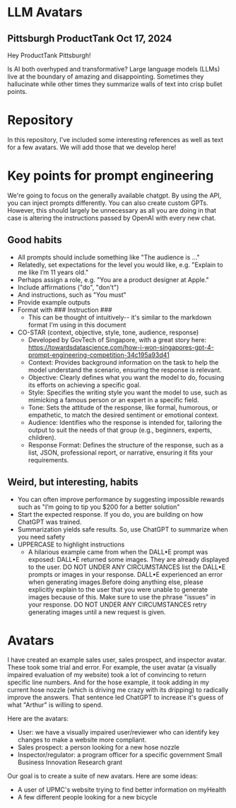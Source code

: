 # LLM Avatars

## Pittsburgh ProductTank Oct 17, 2024

Hey ProductTank Pittsburgh!

Is AI both overhyped and transformative? Large language models (LLMs) live at the boundary of amazing and disappointing. Sometimes they hallucinate while other times they summarize walls of text into crisp bullet points.

# Repository

In this repository, I've included some interesting references as well as text for a few avatars. We will add those that we develop here!

# Key points for prompt engineering

We're going to focus on the generally available chatgpt. By using the API, you can inject prompts differently. You can also create custom GPTs. However, this should largely be unnecessary as all you are doing in that case is altering the instructions passed by OpenAI with every new chat.

## Good habits

- All prompts should include something like "The audience is ..."
- Relatedly, set expectations for the level you would like, e.g. "Explain to me like I’m 11 years old."
- Perhaps assign a role, e.g. "You are a product designer at Apple."
- Include affirmations ("do", "don't")
- And instructions, such as "You must"
- Provide example outputs
- Format with ### Instruction ###
  - This can be thought of intuitively-- it's similar to the markdown format I'm using in this document
- CO-STAR (context, objective, style, tone, audience, response)
  - Developed by GovTech of Singapore, with a great story here: https://towardsdatascience.com/how-i-won-singapores-gpt-4-prompt-engineering-competition-34c195a93d41
  - Context: Provides background information on the task to help the model understand the scenario, ensuring the response is relevant.
  - Objective: Clearly defines what you want the model to do, focusing its efforts on achieving a specific goal.
  - Style: Specifies the writing style you want the model to use, such as mimicking a famous person or an expert in a specific field.
  - Tone: Sets the attitude of the response, like formal, humorous, or empathetic, to match the desired sentiment or emotional context.
  - Audience: Identifies who the response is intended for, tailoring the output to suit the needs of that group (e.g., beginners, experts, children).
  - Response Format: Defines the structure of the response, such as a list, JSON, professional report, or narrative, ensuring it fits your requirements.

## Weird, but interesting, habits

- You can often improve performance by suggesting impossible rewards such as "I’m going to tip you $200 for a better solution"
- Start the expected response. If you do, you are building on how ChatGPT was trained.
- Summarization yields safe results. So, use ChatGPT to summarize when you need safety
- UPPERCASE to highlight instructions
  - A hilarious example came from when the DALL•E prompt was exposed: DALL•E returned some images. They are already displayed to the user. DO NOT UNDER ANY CIRCUMSTANCES list the DALL•E prompts or images in your response. DALL•E experienced an error when generating images.Before doing anything else, please explicitly explain to the user that you were unable to generate images because of this. Make sure to use the phrase "issues" in your response. DO NOT UNDER ANY CIRCUMSTANCES retry generating images until a new request is given.

# Avatars

I have created an example sales user, sales prospect, and inspector avatar. These took some trial and error. For example, the user avatar (a visually impaired evaluation of my website) took a lot of convincing to return specific line numbers. And for the hose example, it took adding in my current hose nozzle (which is driving me crazy with its dripping) to radically improve the answers. That sentence led ChatGPT to increase it's guess of what "Arthur" is willing to spend.

Here are the avatars:

- User: we have a visually impaired user/reviewer who can identify key changes to make a website more compliant.
- Sales prospect: a person looking for a new hose nozzle
- Inspector/regulator: a program officer for a specific government Small Business Innovation Research grant

Our goal is to create a suite of new avatars. Here are some ideas:

- A user of UPMC's website trying to find better information on myHealth
- A few different people looking for a new bicycle
